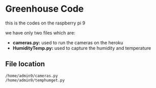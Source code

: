 # Greenhouse Code 

this is the codes on the raspberry pi 9

we have only two files which are:
- **cameras.py:** used to run the cameras on the heroku
- **HumidityTemp.py:** used to capture the humidity and temperature

## File location
```
/home/admin9/cameras.py
/home/admin9/temphumget.py
```
